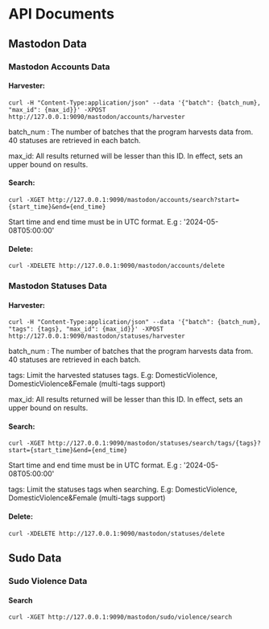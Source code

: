 # API Documents

## Mastodon Data

### Mastodon Accounts Data

#### Harvester:

```shell
curl -H "Content-Type:application/json" --data '{"batch": {batch_num}, "max_id": {max_id}}' -XPOST http://127.0.0.1:9090/mastodon/accounts/harvester
```

batch_num : The number of batches that the program harvests data from. 40 statuses are retrieved in each batch.

max_id: All results returned will be lesser than this ID. In effect, sets an upper bound on results.

#### Search:

```shell
curl -XGET http://127.0.0.1:9090/mastodon/accounts/search?start={start_time}&end={end_time}
```

Start time and end time must be in UTC format. E.g : '2024-05-08T05:00:00'

#### Delete:

```shell
curl -XDELETE http://127.0.0.1:9090/mastodon/accounts/delete
```

### Mastodon Statuses Data

#### Harvester:

```shell
curl -H "Content-Type:application/json" --data '{"batch": {batch_num}, "tags": {tags}, "max_id": {max_id}}' -XPOST http://127.0.0.1:9090/mastodon/statuses/harvester
```

batch_num : The number of batches that the program harvests data from. 40 statuses are retrieved in each batch.

tags: Limit the harvested statuses tags. E.g: DomesticViolence, DomesticViolence&Female (multi-tags support)

max_id: All results returned will be lesser than this ID. In effect, sets an upper bound on results.

#### Search:

```shell
curl -XGET http://127.0.0.1:9090/mastodon/statuses/search/tags/{tags}?start={start_time}&end={end_time}
```

Start time and end time must be in UTC format. E.g : '2024-05-08T05:00:00'

tags: Limit the statuses tags when searching. E.g: DomesticViolence, DomesticViolence&Female (multi-tags support)

#### Delete:

```shell
curl -XDELETE http://127.0.0.1:9090/mastodon/statuses/delete
```

## Sudo Data

### Sudo Violence Data

#### Search

```shell
curl -XGET http://127.0.0.1:9090/mastodon/sudo/violence/search
```